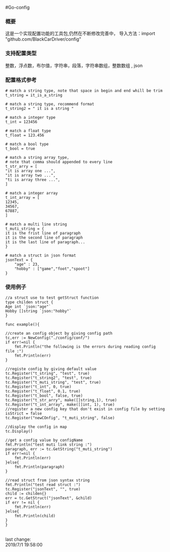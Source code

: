 #Go-config

### 概要

这是一个实现配置功能的工具包,仍然在不断修改完善中，
导入方法：import "github.com/BlackCarDriver/config"


### 支持配置类型
整数，浮点数，布尔值，字符串，段落，字符串数组，整数数组 , json   

### 配置格式参考
    # match a string type, note that space in begin and end whill be trim
    t_string = it_is_a_string
    
    # match a string type, recommend format
    t_string2 = " it is a string "
    
    # match a integer type 
    t_int = 123456
    
    # match a float type
    t_float = 123.456
    
    # match a bool type
    t_bool = true
    
    # match a string array type,
    # note that comma should appended to every line
    t_str_arry = [
    "it is array one ...",
    "it is array two ...",
    "ti is array three ...",
    ]
    
    # match a integer array
    t_int_array = [
    12345,
    34567,
    67887,
    ]
    
    # match a multi line string
    t_muti_string = {
    it is the frist line of paragraph
    it is the second line of paragraph
    it is the last line of paragraph...
    }
    
    # match a struct in json format
    jsonText = {
    	"age" : 23,
    	"hobby" : ["game","foot","spoot"]
    }
    

### 使用例子
    //a struct use to test getStruct function
    type childen struct {
	Age int `json:"age"`
	Hobby []string `json:"hobby"`
    }

    func example(){
    
	//create an config object by giving config path
	tc,err := NewConfig("./config/conf/")
	if err!=nil {
		fmt.Println("the following is the errors during reading config file :")
		fmt.Println(err)
	}

	//registe config by giving default value
	tc.Register("t_string", "test", true)
	tc.Register("t_string2", "test", true)
	tc.Register("t_muti_string", "test", true)
	tc.Register("t_int", 0, true)
	tc.Register("t_float", 0.1, true)
	tc.Register("t_bool", false, true)
	tc.Register("t_str_arry", make([]string,1), true)
	tc.Register("t_int_array", make([]int, 1), true)
	//register a new config key that don't exist in config file by setting isStrict = false
	tc.Register("newCOnfig", "t_muti_string", false)
	
	//display the config in map
	tc.Display()

	//get a config value by configName
	fmt.Println("test muti link string :")
	paragraph, err := tc.GetString("t_muti_string")
	if err!=nil {
		fmt.Println(err)
	}else{
		fmt.Println(paragraph)
	}

	//read struct from json syntax string
	fmt.Println("test read struct :")
	tc.Register("jsonText", "", true)
	child := childen{}
	err = tc.GetStruct("jsonText", &child)	
	if err != nil {
		fmt.Println(err)
	}else{
		fmt.Println(child)
	}
    }
    

## 

last change:   
2019/7/1 19:58:00 
